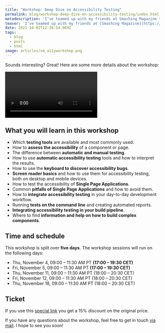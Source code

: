 ```yaml
---
title: "Workshop: Deep Dive on Accessibility Testing"
permalink: blog/workshop-deep-dive-on-accessibility-testing/index.html
metadescription: 'I’ve teamed up with my friends at Smashing Magazine to share with you everything I know about web accessibility testing'
teaser: 'I’ve teamed up with my friends at [Smashing Magazine](https://www.smashingmagazine.com/) 😻 to share with you everything I know about web accessibility testing! In this [smashing workshop](https://smashingconf.com/online-workshops/workshops/manuel-matuzovic/) we’ll talk about automatic and manual testing, screen reader basics, Single Page Applications, Dev Tools, and more.'
date: 2021-10-02T12:38:54.969Z
tags:
  - blog
  - posts
  - html
image: articles/sm_a11yworkshop.png
---
```


<!-- teaser -->

Sounds interesting? Great! Here are some more details about the workshop:

<video src="/images/workshop_promo.mp4" controls>
 <track default
           kind="captions"
           srclang="en"
           src="/images/workshop_promo.vtt" />
    Sorry, your browser doesn't support embedded videos.
</video>

<h2>What you will learn in this workshop</h2>

<ul><li>Which <strong>testing tools</strong> are available and most commonly used.</li><li>How to <strong>assess the accessibility</strong> of a component or page.</li><li>The difference between <strong>automatic and manual testing</strong>.</li><li>How to use <strong>automatic accessibility testing</strong> tools and how to interpret the results.</li><li>How to use the <strong>keyboard to discover accessibility bugs</strong>.</li><li><strong>Screen reader basics</strong> and how to use them for accessibility testing, both on desktop and mobile devices.</li><li>How to test the accessibility of <strong>Single Page Applications</strong>.</li><li>Common <strong>pitfalls of Single Page Applications</strong> and how to avoid them.</li><li>How to <strong>integrate accessibility testing</strong> in your day-to-day development workflow.</li><li>Running <strong>tests on the command line</strong> and creating automated reports.</li><li><strong>Integrating accessibility testing in your build pipeline</strong>.</li><li>Where to find <strong>information and help on how to build complex components</strong>.</li></ul>

<h2>Time and schedule</h2>

<p>This workshop is split over <strong>five days</strong>. The workshop sessions will run on the following days:</p>

<ul><li>Thu, November 4, <span class="small-caps">09:00 – 11:30 AM PT <strong>(17:00 – 19:30 CET)</strong></span></li><li>Fri, November 5, <span class="small-caps">09:00 – 11:30 AM PT <strong>(17:00 – 19:30 CET)</strong></span></li><li>Thu, November 11, <span class="small-caps">09:00 – 11:30 AM PT (18:00 – 20:30 CET)</span></li><li>Fri, November 12, <span class="small-caps">09:00 – 11:30 AM PT (18:00 – 20:30 CET)</span></li><li>Thu, November 18, <span class="small-caps">09:00 – 11:30 AM PT (18:00 – 20:30 CET)</span></li></ul>

<h2>Ticket</h2>

If you use this [special link](https://ti.to/smashingmagazine/online-workshops/discount/welcometomyworkshop) you get a 15% discount on the original price.

If you have any questions about the workshop, feel free to get in touch [via mail](manuel@matuzo.at). I hope to see you soon!
